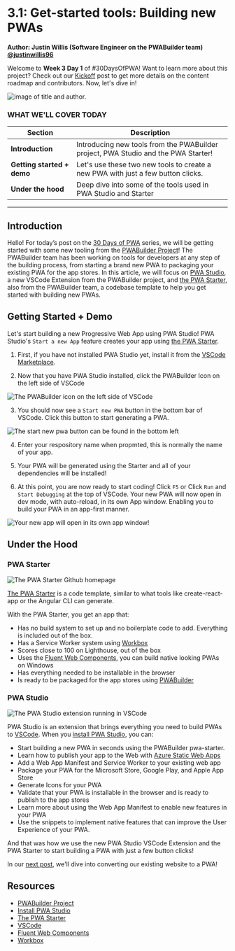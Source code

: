 # 3.1: Get-started tools: Building new PWAs

**Author: Justin Willis (Software Engineer on the PWABuilder team) [@justinwillis96](https://twitter.com/Justinwillis96)**

Welcome to **Week 3 Day 1** of #30DaysOfPWA! Want to learn more about this project? Check out our [Kickoff](../kickoff.md) post to get more details on the content roadmap and contributors. Now, let's dive in!

![image of title and author.](_media/day-01.jpg)

### WHAT WE'LL COVER TODAY

| Section | Description |
| ------- | ----------- |
| **Introduction** | Introducing new tools from the PWABuilder project, PWA Studio and the PWA Starter! |
| **Getting started + demo** |Let's use these two new tools to create a new PWA with just a few button clicks.  |
| **Under the hood** | Deep dive into some of the tools used in PWA Studio and Starter|

---

## Introduction

Hello! For today’s post on the [30 Days of PWA](https://aka.ms/learn-pwa/30Days-blog) series, we will be getting started with some new tooling from the [PWABuilder Project](https://aka.ms/learn-PWA/30Days-3.1/github.com/pwa-builder/PWABuilder)! The PWABuilder team has been working on tools for developers at any step of the building process, from starting a brand new PWA to packaging your existing PWA for the app stores. In this article, we will focus on [PWA Studio](https://aka.ms/learn-PWA/30Days-3.1/pwa-studio), a new VSCode Extension from the PWABuilder project, and [the PWA Starter](https://aka.ms/learn-PWA/30Days-3.1/github.com/pwa-builder/pwa-starter), also from the PWABuilder team, a codebase template to help you get started with building new PWAs.

## Getting Started + Demo

Let's start building a new Progressive Web App using PWA Studio! PWA Studio's `Start a new App` feature creates your app using [the PWA Starter](https://aka.ms/learn-PWA/30Days-3.1/github.com/pwa-builder/pwa-starter).

1. First, if you have not installed PWA Studio yet, install it from the [VSCode Marketplace](https://aka.ms/learn-PWA/30Days-3.1/pwa-studio).

2. Now that you have PWA Studio installed, click the PWABuilder Icon on the left side of VSCode

![The PWABuilder icon on the left side of VSCode](_media/icon-on-left.png)

3. You should now see a `Start new PWA` button in the bottom bar of VSCode. Click this button to start generating a PWA.

![The start new pwa button can be found in the bottom left](_media/start-new-pwa.png)

4. Enter your respository name when propmted, this is normally the name of your app.

5. Your PWA will be generated using the Starter and all of your dependencies will be installed!

6. At this point, you are now ready to start coding! Click `F5` or Click `Run` and `Start Debugging` at the top of VSCode. Your new PWA will now open in dev mode, with auto-reload, in its own App window. Enabling you to build your PWA in an app-first manner.

![Your new app will open in its own app window!](_media/new-app.png)

## Under the Hood

### PWA Starter

![The PWA Starter Github homepage](_media/pwa-starter.png)

[The PWA Starter](https://aka.ms/learn-PWA/30Days-3.1/github.com/pwa-builder/pwa-starter) is a code template, similar to what tools like create-react-app or the Angular CLI can generate.

With the PWA Starter, you get an app that:
- Has no build system to set up and no boilerplate code to add. Everything is included out of the box.
- Has a Service Worker system using [Workbox](https://aka.ms/learn-PWA/30Days-3.1/developers.google.com/web/tools/workbox)
- Scores close to 100 on Lighthouse, out of the box
- Uses the [Fluent Web Components](https://aka.ms/learn-PWA/30Days-3.1/docs.microsoft.com/en-us/fluent-ui/web-components), you can build native looking PWAs on Windows
- Has everything needed to be installable in the browser
- Is ready to be packaged for the app stores using [PWABuilder](https://aka.ms/learn-PWA/30Days-3.1/www.pwabuilder.com)

### PWA Studio

![The PWA Studio extension running in VSCode](_media/pwa-studio.png)

PWA Studio is an extension that brings everything you need to build PWAs to [VSCode](https://aka.ms/learn-PWA/30Days-3.1/code.visualstudio.com). When you [install PWA Studio](https://aka.ms/learn-PWA/30Days-3.1/pwa-studio), you can:
-	Start building a new PWA in seconds using the PWABuilder pwa-starter.
-	Learn how to publish your app to the Web with [Azure Static Web Apps](https://azure.microsoft.com/en-us/services/app-service/static/)
-	Add a Web App Manifest and Service Worker to your existing web app
-	Package your PWA for the Microsoft Store, Google Play, and Apple App Store
-	Generate Icons for your PWA
-	Validate that your PWA is installable in the browser and is ready to publish to the app stores
-	Learn more about using the Web App Manifest to enable new features in your PWA
-	Use the snippets to implement native features that can improve the User Experience of your PWA.

And that was how we use the new PWA Studio VSCode Extension and the PWA Starter to start building a PWA with just a few button clicks!

In our [next post](./02.md), we'll dive into converting our existing website to a PWA!

## Resources

- [PWABuilder Project](https://aka.ms/learn-PWA/30Days-3.1/github.com/pwa-builder/PWABuilder)
- [Install PWA Studio](https://aka.ms/learn-PWA/30Days-3.1/pwa-studio)
- [The PWA Starter](https://aka.ms/learn-PWA/30Days-3.1/github.com/pwa-builder/pwa-starter)
- [VSCode](https://aka.ms/learn-PWA/30Days-3.1/code.visualstudio.com)
- [Fluent Web Components](https://aka.ms/learn-PWA/30Days-3.1/docs.microsoft.com/en-us/fluent-ui/web-components)
- [Workbox](https://aka.ms/learn-PWA/30Days-3.1/developers.google.com/web/tools/workbox)

